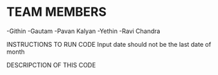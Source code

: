 # TEAM MEMBERS
-Githin 
-Gautam
-Pavan Kalyan
-Yethin
-Ravi Chandra

INSTRUCTIONS TO RUN CODE
  Input date should not be the last date of month
  
  
  
DESCRIPCTION OF THIS CODE
   
  
